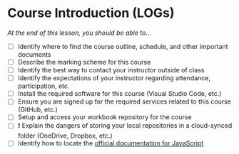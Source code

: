 # Course Introduction (LOGs)

*At the end of this lesson, you should be able to...*

- [ ] Identify where to find the course outline, schedule, and other important documents
- [ ] Describe the marking scheme for this course
- [ ] Identify the best way to contact your instructor outside of class
- [ ] Identify the expectations of your instructor regarding attendance, participation, etc.
- [ ] Install the required software for this course (Visual Studio Code, etc.)
- [ ] Ensure you are signed up for the required services related to this course (GitHub, etc.)
- [ ] Setup and access your workbook repository for the course
- [ ] :exclamation: Explain the dangers of storing your local repositories in a cloud-synced folder (OneDrive, Dropbox, etc.)
- [ ] Identify how to locate the [official documentation for JavaScript](https://developer.mozilla.org/docs/Web/JavaScript)
